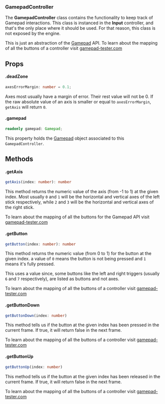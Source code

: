 ### GamepadController

The **GamepadController** class contains the functionality to keep track of Gamepad interactions. This class is instanced in the **Input** controller, and that's the only place where it should be used. For that reason, this class is not exposed by the engine.

This is just an abstraction of the [Gamepad](https://developer.mozilla.org/en-US/docs/Web/API/Gamepad) API. To learn about the mapping of all the buttons of a controller visit [gamepad-tester.com](https://gamepad-tester.com/)

## Props

#### .deadZone

```typescript
axesErrorMargin: number = 0.1;
```

Axes most usually have a margin of error. Their rest value will not be 0. If the raw absolute value of an axis is smaller or equal to `axesErrorMargin`, `getAxis` will return `0`.

#### .gamepad

```typescript
readonly gamepad: Gamepad;
```

This property holds the [Gamepad](https://developer.mozilla.org/en-US/docs/Web/API/Gamepad) object associated to this `GamepadController`.

## Methods

#### .getAxis

```typescript
getAxis(index: number): number
```

This method returns the numeric value of the axis (from -1 to 1) at the given index. Most usually `0` and `1` will be the horizontal and vertical axes of the left stick respectively, while `2` and `3` will be the horizontal and vertical axes of the right stick.

To learn about the mapping of all the buttons for the Gamepad API visit [gamepad-tester.com](https://gamepad-tester.com/)

#### .getButton

```typescript
getButton(index: number): number
```

This method returns the numeric value (from 0 to 1) for the button at the given index. a value of `0` means the button is not being pressed and `1` means it's fully pressed.

This uses a value since, some buttons like the left and right triggers (usually `6` and `7` respectively), are listed as buttons and not axes.

To learn about the mapping of all the buttons of a controller visit [gamepad-tester.com](https://gamepad-tester.com/)

#### .getButtonDown

```typescript
getButtonDown(index: number)
```

This method tells us if the button at the given index has been pressed in the current frame. If true, it will return false in the next frame.

To learn about the mapping of all the buttons of a controller visit [gamepad-tester.com](https://gamepad-tester.com/)

#### .getButtonUp

```typescript
getButtonUp(index: number)
```

This method tells us if the button at the given index has been released in the current frame. If true, it will return false in the next frame.

To learn about the mapping of all the buttons of a controller visit [gamepad-tester.com](https://gamepad-tester.com/)
